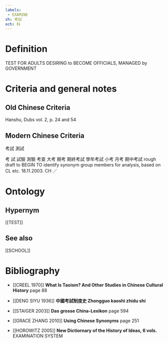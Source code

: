 ```yaml
---
labels: 
 - EXAMINE
zh: 考試
och: 科
---
```


# Definition
TEST FOR ADULTS DESIRING to BECOME OFFICIALS, MANAGED by GOVERNMENT
# Criteria and general notes
## Old Chinese Criteria
Hanshu, Dubs vol. 2, p. 24 and 54
## Modern Chinese Criteria
考試
測試

考
試
試驗
測驗
考查
大考
期考
期終考試
學年考試
小考
月考
期中考試
rough draft to BEGIN TO identify synonym group members for analysis, based on CL etc. 18.11.2003. CH ／
# Ontology

## Hypernym
[[TEST]]
## See also
[[SCHOOL]]
# Bibliography
- [[CREEL 1970]]
**What Is Taoism? And Other Studies in Chinese Cultural History** page 88

- [[DENG SIYU 1936]]
**中國考試制度史 Zhongguo kaoshi zhidu shi** 

- [[STAIGER 2003]]
**Das grosse China-Lexikon** page 594

- [[GRACE ZHANG 2010]]
**Using Chinese Synonyms** page 251

- [[HOROWITZ 2005]]
**New Dictiornary of the History of Ideas, 6 vols.** 
EXAMINATION SYSTEM